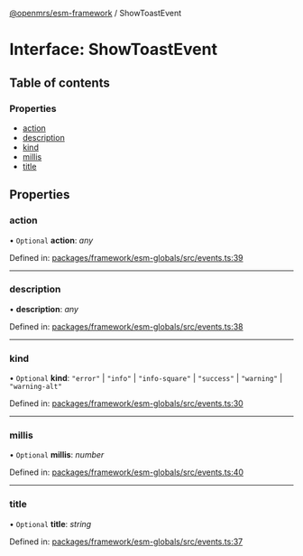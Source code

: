 [@openmrs/esm-framework](../API.md) / ShowToastEvent

# Interface: ShowToastEvent

## Table of contents

### Properties

- [action](showtoastevent.md#action)
- [description](showtoastevent.md#description)
- [kind](showtoastevent.md#kind)
- [millis](showtoastevent.md#millis)
- [title](showtoastevent.md#title)

## Properties

### action

• `Optional` **action**: *any*

Defined in: [packages/framework/esm-globals/src/events.ts:39](https://github.com/openmrs/openmrs-esm-core/blob/master/packages/framework/esm-globals/src/events.ts#L39)

___

### description

• **description**: *any*

Defined in: [packages/framework/esm-globals/src/events.ts:38](https://github.com/openmrs/openmrs-esm-core/blob/master/packages/framework/esm-globals/src/events.ts#L38)

___

### kind

• `Optional` **kind**: ``"error"`` \| ``"info"`` \| ``"info-square"`` \| ``"success"`` \| ``"warning"`` \| ``"warning-alt"``

Defined in: [packages/framework/esm-globals/src/events.ts:30](https://github.com/openmrs/openmrs-esm-core/blob/master/packages/framework/esm-globals/src/events.ts#L30)

___

### millis

• `Optional` **millis**: *number*

Defined in: [packages/framework/esm-globals/src/events.ts:40](https://github.com/openmrs/openmrs-esm-core/blob/master/packages/framework/esm-globals/src/events.ts#L40)

___

### title

• `Optional` **title**: *string*

Defined in: [packages/framework/esm-globals/src/events.ts:37](https://github.com/openmrs/openmrs-esm-core/blob/master/packages/framework/esm-globals/src/events.ts#L37)
